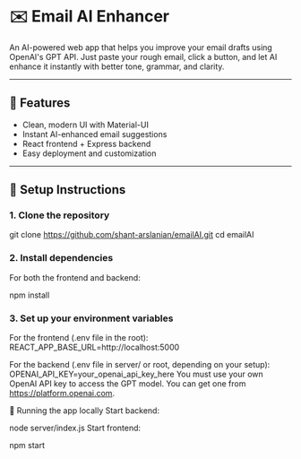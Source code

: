 # ✉️ Email AI Enhancer

An AI-powered web app that helps you improve your email drafts using OpenAI's GPT API. Just paste your rough email, click a button, and let AI enhance it instantly with better tone, grammar, and clarity.

---

## 🚀 Features

- Clean, modern UI with Material-UI
- Instant AI-enhanced email suggestions
- React frontend + Express backend
- Easy deployment and customization

---

## 🔧 Setup Instructions

### 1. Clone the repository

git clone https://github.com/shant-arslanian/emailAI.git
cd emailAI

### 2. Install dependencies

For both the frontend and backend:

npm install

### 3. Set up your environment variables

For the frontend (.env file in the root):
REACT_APP_BASE_URL=http://localhost:5000

For the backend (.env file in server/ or root, depending on your setup):
OPENAI_API_KEY=your_openai_api_key_here
You must use your own OpenAI API key to access the GPT model. You can get one from https://platform.openai.com.

🧪 Running the app locally
Start backend:

node server/index.js
Start frontend:

npm start
